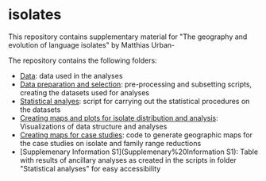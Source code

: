 # isolates

This repository contains supplementary material for "The geography and evolution of language isolates" by Matthias Urban-

The repository contains the following folders:

* [Data](Data): data used in the analyses
* [Data preparation and selection](Data%20preparation%20and%20selection): pre-processing and subsetting scripts, creating the datasets used for analyses
* [Statistical analyes](Statistical%20analyes): script for carrying out the statistical procedures on the datasets
* [Creating maps and plots for isolate distribution and analysis](Creating%20maps%20and%20plots%20for%20isolate%20distribution%20and%20analysis): Visualizations of data structure and analyses
* [Creating maps for case studies](Creating%20maps%20for%20case%20studies): code to generate geographic maps for the case studies on isolate and family range reductions
* [Supplemenary Information S1](Supplemenary%20Information S1): Table with results of ancillary analyses as created in the scripts in folder "Statistical analyses" for easy accessibility
